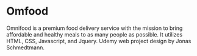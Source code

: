 # Omfood
Omnifood is a premium food delivery service with the mission to bring affordable and healthy meals to as many people as possible.
It utilizes HTML, CSS, Javascript, and Jquery. Udemy web project design by Jonas Schmedtmann.
